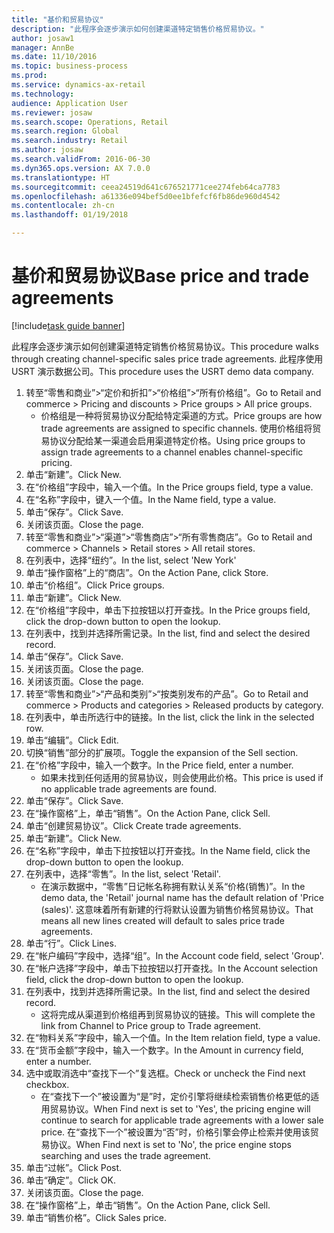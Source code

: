 ```yaml
--- 
title: "基价和贸易协议"
description: "此程序会逐步演示如何创建渠道特定销售价格贸易协议。"
author: josaw1
manager: AnnBe
ms.date: 11/10/2016
ms.topic: business-process
ms.prod: 
ms.service: dynamics-ax-retail
ms.technology: 
audience: Application User
ms.reviewer: josaw
ms.search.scope: Operations, Retail
ms.search.region: Global
ms.search.industry: Retail
ms.author: josaw
ms.search.validFrom: 2016-06-30
ms.dyn365.ops.version: AX 7.0.0
ms.translationtype: HT
ms.sourcegitcommit: ceea24519d641c676521771cee274feb64ca7783
ms.openlocfilehash: a61336e094bef5d0ee1bfefcf6fb86de960d4542
ms.contentlocale: zh-cn
ms.lasthandoff: 01/19/2018

---
```

# <a name="base-price-and-trade-agreements"></a><span data-ttu-id="070d7-103">基价和贸易协议</span><span class="sxs-lookup"><span data-stu-id="070d7-103">Base price and trade agreements</span></span>

[!include[task guide banner](../includes/task-guide-banner.md)]

<span data-ttu-id="070d7-104">此程序会逐步演示如何创建渠道特定销售价格贸易协议。</span><span class="sxs-lookup"><span data-stu-id="070d7-104">This procedure walks through creating channel-specific sales price trade agreements.</span></span> <span data-ttu-id="070d7-105">此程序使用 USRT 演示数据公司。</span><span class="sxs-lookup"><span data-stu-id="070d7-105">This procedure uses the USRT demo data company.</span></span>

1. <span data-ttu-id="070d7-106">转至“零售和商业”>“定价和折扣”>“价格组”>“所有价格组”。</span><span class="sxs-lookup"><span data-stu-id="070d7-106">Go to Retail and commerce > Pricing and discounts > Price groups > All price groups.</span></span>
    * <span data-ttu-id="070d7-107">价格组是一种将贸易协议分配给特定渠道的方式。</span><span class="sxs-lookup"><span data-stu-id="070d7-107">Price groups are how trade agreements are assigned to specific channels.</span></span> <span data-ttu-id="070d7-108">使用价格组将贸易协议分配给某一渠道会启用渠道特定价格。</span><span class="sxs-lookup"><span data-stu-id="070d7-108">Using price groups to assign trade agreements to a channel enables channel-specific pricing.</span></span>  
2. <span data-ttu-id="070d7-109">单击“新建”。</span><span class="sxs-lookup"><span data-stu-id="070d7-109">Click New.</span></span>
3. <span data-ttu-id="070d7-110">在“价格组”字段中，输入一个值。</span><span class="sxs-lookup"><span data-stu-id="070d7-110">In the Price groups field, type a value.</span></span>
4. <span data-ttu-id="070d7-111">在“名称”字段中，键入一个值。</span><span class="sxs-lookup"><span data-stu-id="070d7-111">In the Name field, type a value.</span></span>
5. <span data-ttu-id="070d7-112">单击“保存”。</span><span class="sxs-lookup"><span data-stu-id="070d7-112">Click Save.</span></span>
6. <span data-ttu-id="070d7-113">关闭该页面。</span><span class="sxs-lookup"><span data-stu-id="070d7-113">Close the page.</span></span>
7. <span data-ttu-id="070d7-114">转至“零售和商业”>“渠道”>“零售商店”>“所有零售商店”。</span><span class="sxs-lookup"><span data-stu-id="070d7-114">Go to Retail and commerce > Channels > Retail stores > All retail stores.</span></span>
8. <span data-ttu-id="070d7-115">在列表中，选择“纽约”。</span><span class="sxs-lookup"><span data-stu-id="070d7-115">In the list, select 'New York'</span></span>
9. <span data-ttu-id="070d7-116">单击“操作窗格”上的“商店”。</span><span class="sxs-lookup"><span data-stu-id="070d7-116">On the Action Pane, click Store.</span></span>
10. <span data-ttu-id="070d7-117">单击“价格组”。</span><span class="sxs-lookup"><span data-stu-id="070d7-117">Click Price groups.</span></span>
11. <span data-ttu-id="070d7-118">单击“新建”。</span><span class="sxs-lookup"><span data-stu-id="070d7-118">Click New.</span></span>
12. <span data-ttu-id="070d7-119">在“价格组”字段中，单击下拉按钮以打开查找。</span><span class="sxs-lookup"><span data-stu-id="070d7-119">In the Price groups field, click the drop-down button to open the lookup.</span></span>
13. <span data-ttu-id="070d7-120">在列表中，找到并选择所需记录。</span><span class="sxs-lookup"><span data-stu-id="070d7-120">In the list, find and select the desired record.</span></span>
14. <span data-ttu-id="070d7-121">单击“保存”。</span><span class="sxs-lookup"><span data-stu-id="070d7-121">Click Save.</span></span>
15. <span data-ttu-id="070d7-122">关闭该页面。</span><span class="sxs-lookup"><span data-stu-id="070d7-122">Close the page.</span></span>
16. <span data-ttu-id="070d7-123">关闭该页面。</span><span class="sxs-lookup"><span data-stu-id="070d7-123">Close the page.</span></span>
17. <span data-ttu-id="070d7-124">转至“零售和商业”>“产品和类别”>“按类别发布的产品”。</span><span class="sxs-lookup"><span data-stu-id="070d7-124">Go to Retail and commerce > Products and categories > Released products by category.</span></span>
18. <span data-ttu-id="070d7-125">在列表中，单击所选行中的链接。</span><span class="sxs-lookup"><span data-stu-id="070d7-125">In the list, click the link in the selected row.</span></span>
19. <span data-ttu-id="070d7-126">单击“编辑”。</span><span class="sxs-lookup"><span data-stu-id="070d7-126">Click Edit.</span></span>
20. <span data-ttu-id="070d7-127">切换“销售”部分的扩展项。</span><span class="sxs-lookup"><span data-stu-id="070d7-127">Toggle the expansion of the Sell section.</span></span>
21. <span data-ttu-id="070d7-128">在“价格”字段中，输入一个数字。</span><span class="sxs-lookup"><span data-stu-id="070d7-128">In the Price field, enter a number.</span></span>
    * <span data-ttu-id="070d7-129">如果未找到任何适用的贸易协议，则会使用此价格。</span><span class="sxs-lookup"><span data-stu-id="070d7-129">This price is used if no applicable trade agreements are found.</span></span>  
22. <span data-ttu-id="070d7-130">单击“保存”。</span><span class="sxs-lookup"><span data-stu-id="070d7-130">Click Save.</span></span>
23. <span data-ttu-id="070d7-131">在“操作窗格”上，单击“销售”。</span><span class="sxs-lookup"><span data-stu-id="070d7-131">On the Action Pane, click Sell.</span></span>
24. <span data-ttu-id="070d7-132">单击“创建贸易协议”。</span><span class="sxs-lookup"><span data-stu-id="070d7-132">Click Create trade agreements.</span></span>
25. <span data-ttu-id="070d7-133">单击“新建”。</span><span class="sxs-lookup"><span data-stu-id="070d7-133">Click New.</span></span>
26. <span data-ttu-id="070d7-134">在“名称”字段中，单击下拉按钮以打开查找。</span><span class="sxs-lookup"><span data-stu-id="070d7-134">In the Name field, click the drop-down button to open the lookup.</span></span>
27. <span data-ttu-id="070d7-135">在列表中，选择“零售”。</span><span class="sxs-lookup"><span data-stu-id="070d7-135">In the list, select 'Retail'.</span></span>
    * <span data-ttu-id="070d7-136">在演示数据中，“零售”日记帐名称拥有默认关系“价格(销售)”。</span><span class="sxs-lookup"><span data-stu-id="070d7-136">In the demo data, the 'Retail' journal name has the default relation of 'Price (sales)'.</span></span> <span data-ttu-id="070d7-137">这意味着所有新建的行将默认设置为销售价格贸易协议。</span><span class="sxs-lookup"><span data-stu-id="070d7-137">That means all new lines created will default to sales price trade agreements.</span></span>  
28. <span data-ttu-id="070d7-138">单击“行”。</span><span class="sxs-lookup"><span data-stu-id="070d7-138">Click Lines.</span></span>
29. <span data-ttu-id="070d7-139">在“帐户编码”字段中，选择“组”。</span><span class="sxs-lookup"><span data-stu-id="070d7-139">In the Account code field, select 'Group'.</span></span>
30. <span data-ttu-id="070d7-140">在“帐户选择”字段中，单击下拉按钮以打开查找。</span><span class="sxs-lookup"><span data-stu-id="070d7-140">In the Account selection field, click the drop-down button to open the lookup.</span></span>
31. <span data-ttu-id="070d7-141">在列表中，找到并选择所需记录。</span><span class="sxs-lookup"><span data-stu-id="070d7-141">In the list, find and select the desired record.</span></span>
    * <span data-ttu-id="070d7-142">这将完成从渠道到价格组再到贸易协议的链接。</span><span class="sxs-lookup"><span data-stu-id="070d7-142">This will complete the link from Channel to Price group to Trade agreement.</span></span>  
32. <span data-ttu-id="070d7-143">在“物料关系”字段中，输入一个值。</span><span class="sxs-lookup"><span data-stu-id="070d7-143">In the Item relation field, type a value.</span></span>
33. <span data-ttu-id="070d7-144">在“货币金额”字段中，输入一个数字。</span><span class="sxs-lookup"><span data-stu-id="070d7-144">In the Amount in currency field, enter a number.</span></span>
34. <span data-ttu-id="070d7-145">选中或取消选中“查找下一个”复选框。</span><span class="sxs-lookup"><span data-stu-id="070d7-145">Check or uncheck the Find next checkbox.</span></span>
    * <span data-ttu-id="070d7-146">在“查找下一个”被设置为“是”时，定价引擎将继续检索销售价格更低的适用贸易协议。</span><span class="sxs-lookup"><span data-stu-id="070d7-146">When Find next is set to 'Yes', the pricing engine will continue to search for applicable trade agreements with a lower sale price.</span></span> <span data-ttu-id="070d7-147">在“查找下一个”被设置为“否”时，价格引擎会停止检索并使用该贸易协议。</span><span class="sxs-lookup"><span data-stu-id="070d7-147">When Find next is set to 'No', the price engine stops searching and uses the trade agreement.</span></span>  
35. <span data-ttu-id="070d7-148">单击“过帐”。</span><span class="sxs-lookup"><span data-stu-id="070d7-148">Click Post.</span></span>
36. <span data-ttu-id="070d7-149">单击“确定”。</span><span class="sxs-lookup"><span data-stu-id="070d7-149">Click OK.</span></span>
37. <span data-ttu-id="070d7-150">关闭该页面。</span><span class="sxs-lookup"><span data-stu-id="070d7-150">Close the page.</span></span>
38. <span data-ttu-id="070d7-151">在“操作窗格”上，单击“销售”。</span><span class="sxs-lookup"><span data-stu-id="070d7-151">On the Action Pane, click Sell.</span></span>
39. <span data-ttu-id="070d7-152">单击“销售价格”。</span><span class="sxs-lookup"><span data-stu-id="070d7-152">Click Sales price.</span></span>


